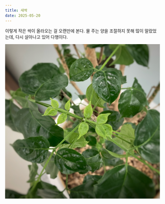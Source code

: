 ```yaml
---
title: 새싹
date: 2025-05-20
---
```


<script>
    export let src;
</script>

이렇게 작은 싹이 올라오는 걸 오랜만에 본다. 물 주는 양을 조절하지 못해 많이 말랐었는데, 다시 살아나고 있어 다행이다.

<img 
    src="/images/250520_sprout.jpg" 
    alt="sprout" 
    class="post-vertical"
    loading="lazy"
/>